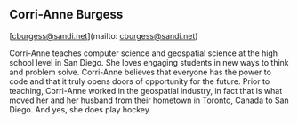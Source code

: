 ## Corri-Anne Burgess[cburgess@sandi.net](mailto: cburgess@sandi.net)Corri-Anne teaches computer science and geospatial science at the high school level in San Diego. She loves engaging students in new ways to think and problem solve. Corri-Anne believes that everyone has the power to code and that it truly opens doors of opportunity for the future. Prior to teaching, Corri-Anne worked in the geospatial industry, in fact that is what moved her and her husband from their hometown in Toronto, Canada to San Diego. And yes, she does play hockey.